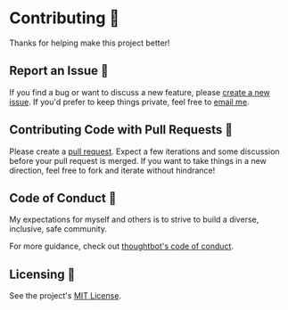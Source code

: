 # Contributing 👫

Thanks for helping make this project better!

## Report an Issue 🐛

If you find a bug or want to discuss a new feature, please [create a new issue](https://github.com/tatethurston/ruby-debezium/issues). If you'd prefer to keep things private, feel free to [email me](mailto:tatethurston@gmail.com?subject=ruby-debezium).

## Contributing Code with Pull Requests 🎁

Please create a [pull request](https://github.com/tatethurston/ruby-debezium/pulls). Expect a few iterations and some discussion before your pull request is merged. If you want to take things in a new direction, feel free to fork and iterate without hindrance!

## Code of Conduct 🧐

My expectations for myself and others is to strive to build a diverse, inclusive, safe community.

For more guidance, check out [thoughtbot's code of conduct](https://thoughtbot.com/open-source-code-of-conduct).

## Licensing 📃

See the project's [MIT License](https://github.com/tatethurston/ruby-debezium/blob/main/LICENSE).
